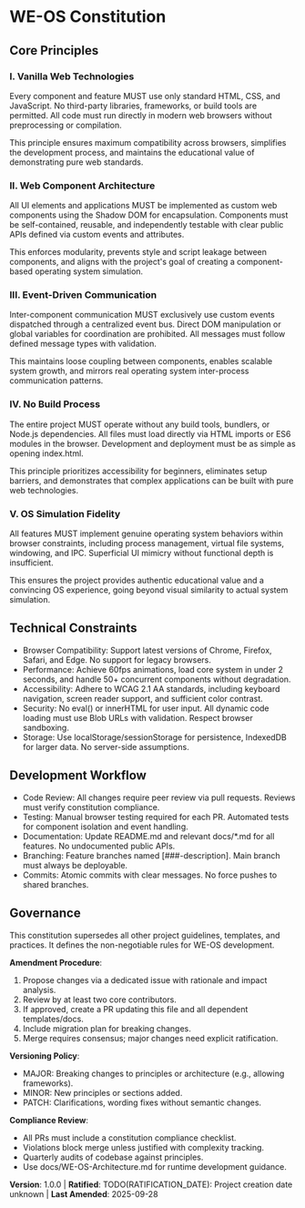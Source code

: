 <!-- Sync Impact Report
Version change: initial template → 1.0.0
List of modified principles: All new - I. Vanilla Web Technologies, II. Web Component Architecture, III. Event-Driven Communication, IV. No Build Process, V. OS Simulation Fidelity
Added sections: Technical Constraints, Development Workflow
Removed sections: None
Templates requiring updates:
✅ .specify/templates/plan-template.md (updated version reference)
⚠ .specify/templates/spec-template.md (no changes needed)
⚠ .specify/templates/tasks-template.md (no changes needed)
Follow-up TODOs: RATIFICATION_DATE set to TODO as project creation date unknown
-->

# WE-OS Constitution

## Core Principles

### I. Vanilla Web Technologies
Every component and feature MUST use only standard HTML, CSS, and JavaScript. No third-party libraries, frameworks, or build tools are permitted. All code must run directly in modern web browsers without preprocessing or compilation.

This principle ensures maximum compatibility across browsers, simplifies the development process, and maintains the educational value of demonstrating pure web standards.

### II. Web Component Architecture
All UI elements and applications MUST be implemented as custom web components using the Shadow DOM for encapsulation. Components must be self-contained, reusable, and independently testable with clear public APIs defined via custom events and attributes.

This enforces modularity, prevents style and script leakage between components, and aligns with the project's goal of creating a component-based operating system simulation.

### III. Event-Driven Communication
Inter-component communication MUST exclusively use custom events dispatched through a centralized event bus. Direct DOM manipulation or global variables for coordination are prohibited. All messages must follow defined message types with validation.

This maintains loose coupling between components, enables scalable system growth, and mirrors real operating system inter-process communication patterns.

### IV. No Build Process
The entire project MUST operate without any build tools, bundlers, or Node.js dependencies. All files must load directly via HTML imports or ES6 modules in the browser. Development and deployment must be as simple as opening index.html.

This principle prioritizes accessibility for beginners, eliminates setup barriers, and demonstrates that complex applications can be built with pure web technologies.

### V. OS Simulation Fidelity
All features MUST implement genuine operating system behaviors within browser constraints, including process management, virtual file systems, windowing, and IPC. Superficial UI mimicry without functional depth is insufficient.

This ensures the project provides authentic educational value and a convincing OS experience, going beyond visual similarity to actual system simulation.

## Technical Constraints

- Browser Compatibility: Support latest versions of Chrome, Firefox, Safari, and Edge. No support for legacy browsers.
- Performance: Achieve 60fps animations, load core system in under 2 seconds, and handle 50+ concurrent components without degradation.
- Accessibility: Adhere to WCAG 2.1 AA standards, including keyboard navigation, screen reader support, and sufficient color contrast.
- Security: No eval() or innerHTML for user input. All dynamic code loading must use Blob URLs with validation. Respect browser sandboxing.
- Storage: Use localStorage/sessionStorage for persistence, IndexedDB for larger data. No server-side assumptions.

## Development Workflow

- Code Review: All changes require peer review via pull requests. Reviews must verify constitution compliance.
- Testing: Manual browser testing required for each PR. Automated tests for component isolation and event handling.
- Documentation: Update README.md and relevant docs/*.md for all features. No undocumented public APIs.
- Branching: Feature branches named [###-description]. Main branch must always be deployable.
- Commits: Atomic commits with clear messages. No force pushes to shared branches.

## Governance

This constitution supersedes all other project guidelines, templates, and practices. It defines the non-negotiable rules for WE-OS development.

**Amendment Procedure**:
1. Propose changes via a dedicated issue with rationale and impact analysis.
2. Review by at least two core contributors.
3. If approved, create a PR updating this file and all dependent templates/docs.
4. Include migration plan for breaking changes.
5. Merge requires consensus; major changes need explicit ratification.

**Versioning Policy**:
- MAJOR: Breaking changes to principles or architecture (e.g., allowing frameworks).
- MINOR: New principles or sections added.
- PATCH: Clarifications, wording fixes without semantic changes.

**Compliance Review**:
- All PRs must include a constitution compliance checklist.
- Violations block merge unless justified with complexity tracking.
- Quarterly audits of codebase against principles.
- Use docs/WE-OS-Architecture.md for runtime development guidance.

**Version**: 1.0.0 | **Ratified**: TODO(RATIFICATION_DATE): Project creation date unknown | **Last Amended**: 2025-09-28